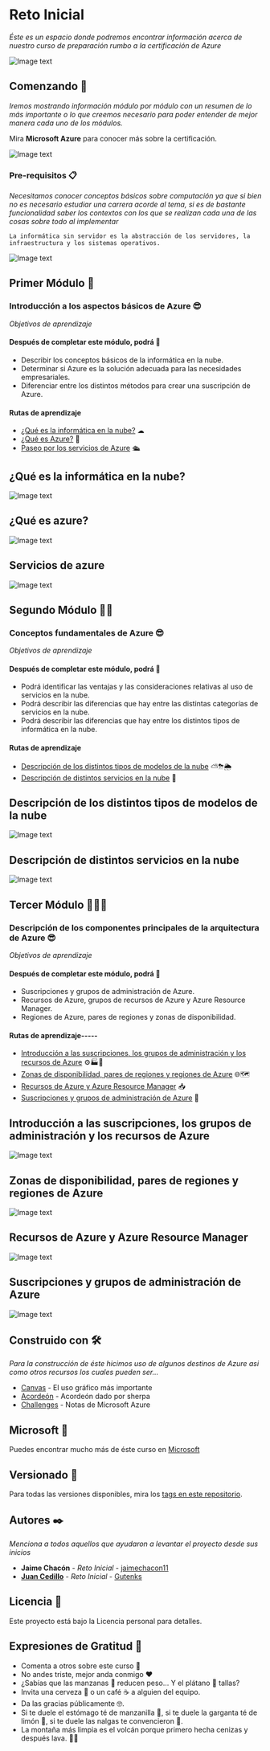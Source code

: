 # Reto Inicial

_Éste es un espacio donde podremos encontrar información acerca de nuestro curso de preparación rumbo a la certificación de Azure_

![Image text](https://github.com/jaimechacon11/RetoInicial/blob/main/unnamed.jpg)

## Comenzando 🚀

_Iremos mostrando información módulo por módulo con un resumen de lo más importante o lo que creemos necesario para poder entender de mejor manera cada uno de los módulos._

Mira **Microsoft Azure** para conocer más sobre la certificación.

![Image text](https://github.com/jaimechacon11/RetoInicial/blob/main/azure-1.png)

### Pre-requisitos 📋

_Necesitamos conocer conceptos básicos sobre computación ya que si bien no es necesario estudiar una carrera acorde al tema, si es de bastante funcionalidad saber los contextos con los que se realizan cada una de las cosas sobre todo al implementar_

```
La informática sin servidor es la abstracción de los servidores, la infraestructura y los sistemas operativos.
```

![Image text](https://github.com/jaimechacon11/RetoInicial/blob/main/requisitos-contrato-de-sociedad.png)

## Primer Módulo 📒

### Introducción a los aspectos básicos de Azure 😎

_Objetivos de aprendizaje_

#### Después de completar este módulo, podrá 🤝

- Describir los conceptos básicos de la informática en la nube.
- Determinar si Azure es la solución adecuada para las necesidades empresariales.
- Diferenciar entre los distintos métodos para crear una suscripción de Azure.

#### Rutas de aprendizaje

- [¿Qué es la informática en la nube?](https://azure.microsoft.com/es-mx/overview/what-is-the-cloud/) ☁
- [¿Qué es Azure?](https://azure.microsoft.com/es-mx/overview/what-is-azure/#most-popular-questions) 🤔
- [Paseo por los servicios de Azure](https://azure.microsoft.com/es-mx/?&ef_id=EAIaIQobChMIoYLknO3U8QIVldrICh3eAAzPEAAYAiAAEgIPFPD_BwE:G:s&OCID=AID2200215_SEM_EAIaIQobChMIoYLknO3U8QIVldrICh3eAAzPEAAYAiAAEgIPFPD_BwE:G:s&gclid=EAIaIQobChMIoYLknO3U8QIVldrICh3eAAzPEAAYAiAAEgIPFPD_BwE) 🛳

## ¿Qué es la informática en la nube?

![Image text](https://github.com/jaimechacon11/RetoInicial/blob/main/Copia%20de%20Getting%20to%20the%20Core.png)

## ¿Qué es azure?

![Image text](https://github.com/jaimechacon11/RetoInicial/blob/main/Getting%20to%20the%20Core.png)

## Servicios de azure

![Image text](https://github.com/jaimechacon11/RetoInicial/blob/main/Proceso%20Los%20servicios%20de%20la%20nube%20permiten%20escalar%20a%20nuestra%20capacidad%20de%20computo%20con%20respecto%20a%20la%20demanda%2C%20pagando%20solo%20por%20lo%20que%20usamos.png)

## Segundo Módulo 📗📗

### Conceptos fundamentales de Azure 😎

_Objetivos de aprendizaje_

#### Después de completar este módulo, podrá 🤝

- Podrá identificar las ventajas y las consideraciones relativas al uso de servicios en la nube.
- Podrá describir las diferencias que hay entre las distintas categorías de servicios en la nube.
- Podrá describir las diferencias que hay entre los distintos tipos de informática en la nube.

#### Rutas de aprendizaje

- [Descripción de los distintos tipos de modelos de la nube](https://azure.microsoft.com/es-mx/overview/what-are-private-public-hybrid-clouds/) ⛅⛈🌦
- [Descripción de distintos servicios en la nube](https://www.bertia.es/microsoft-azure-iaas-paas-y-saas/) 🏁

## Descripción de los distintos tipos de modelos de la nube

![Image text](https://github.com/jaimechacon11/RetoInicial/blob/main/Nubes.png)

## Descripción de distintos servicios en la nube

![Image text](https://github.com/jaimechacon11/RetoInicial/blob/main/CONCEPTOS%20FUNDAMENTALES%20DE.png)

## Tercer Módulo 📘📘📘

### Descripción de los componentes principales de la arquitectura de Azure 😎

_Objetivos de aprendizaje_

#### Después de completar este módulo, podrá 🤝

- Suscripciones y grupos de administración de Azure.
- Recursos de Azure, grupos de recursos de Azure y Azure Resource Manager.
- Regiones de Azure, pares de regiones y zonas de disponibilidad.

#### Rutas de aprendizaje-----

- [Introducción a las suscripciones, los grupos de administración y los recursos de Azure](https://docs.microsoft.com/es-es/azure/governance/management-groups/) ⚙🏭🏬
- [Zonas de disponibilidad, pares de regiones y regiones de Azure](https://github.com/MicrosoftDocs/azure-docs.es-es/blob/master/articles/availability-zones/az-overview.md) 🌐🗺
- [Recursos de Azure y Azure Resource Manager](https://azure.microsoft.com/es-mx/features/resource-manager/#:~:text=Azure%20Resource%20Manager%20permite%20controlar,o%20grupos%20a%20dichos%20roles.&text=Azure%20Resource%20Manager%20registra%20todas,usuarios%20para%20que%20puedan%20auditarse.) 📥
- [Suscripciones y grupos de administración de Azure](https://docs.microsoft.com/es-es/azure/governance/management-groups/overview#:~:text=Los%20grupos%20de%20administración%20de%20Azure%20proporcionan%20un%20nivel%20de,a%20los%20grupos%20de%20administración.) 🧾

## Introducción a las suscripciones, los grupos de administración y los recursos de Azure

![Image text](https://github.com/jaimechacon11/RetoInicial/blob/main/Copia%20de%20Getting%20to%20the%20Core.png)

## Zonas de disponibilidad, pares de regiones y regiones de Azure

![Image text](https://github.com/jaimechacon11/RetoInicial/blob/main/Getting%20to%20the%20Core.png)

## Recursos de Azure y Azure Resource Manager

![Image text](https://github.com/jaimechacon11/RetoInicial/blob/main/Recursos%20de%20Azure%20y%20Azure%20Resource%20Manager.png)

## Suscripciones y grupos de administración de Azure

![Image text](https://github.com/jaimechacon11/RetoInicial/blob/main/Suscripciones%20y%20grupos%20de%20administración%20de%20Azure.png)

## Construido con 🛠️

_Para la construcción de éste hicimos uso de algunos destinos de Azure asi como otros recursos los cuales pueden ser..._

- [Canvas](https://www.canva.com) - El uso gráfico más importante
- [Acordeón](https://github.com/josejesusguzman/acordeon-az900-innovaccion/tree/summer-camp) - Acordeón dado por sherpa
- [Challenges](https://github.com/josejesusguzman/acordeon-az900-innovaccion/tree/summer-camp) - Notas de Microsoft Azure

## Microsoft 📖

Puedes encontrar mucho más de éste curso en [Microsoft](https://www.microsoft.com/es-mx)

## Versionado 📌

Para todas las versiones disponibles, mira los [tags en este repositorio](https://github.com/jaimechacon11/RetoInicial).

## Autores ✒️

_Menciona a todos aquellos que ayudaron a levantar el proyecto desde sus inicios_

- **Jaime Chacón** - _Reto Inicial_ - [jaimechacon11](https://github.com/jaimechacon11)
- [**Juan Cedillo**](https://gutenks49.000webhostapp.com/) - _Reto Inicial_ - [Gutenks](https://github.com/Gutenks)

## Licencia 📄

Este proyecto está bajo la Licencia personal para detalles.

## Expresiones de Gratitud 🎁

- Comenta a otros sobre este curso 📢
- No andes triste, mejor anda conmigo ♥
- ¿Sabías que las manzanas 🍎 reducen peso... Y el plátano 🍌 tallas?
- Invita una cerveza 🍺 o un café ☕ a alguien del equipo.
- Da las gracias públicamente 🤓.
- Si te duele el estómago té de manzanilla 🌼, si te duele la garganta té de limón 🍋, si te duele las nalgas te convencieron 🥰.
- La montaña más limpia es el volcán porque primero hecha cenizas y después lava. 🌋🤤
